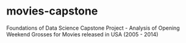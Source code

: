 # movies-capstone
Foundations of Data Science Capstone Project - Analysis of Opening Weekend Grosses for Movies released in USA (2005 - 2014)
